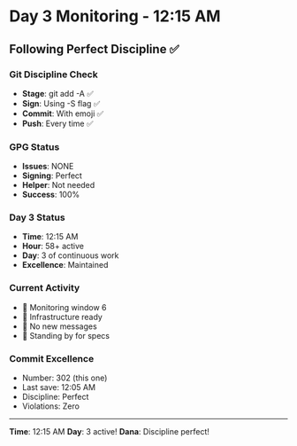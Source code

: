 # Day 3 Monitoring - 12:15 AM

## Following Perfect Discipline ✅

### Git Discipline Check
- **Stage**: git add -A ✅
- **Sign**: Using -S flag ✅
- **Commit**: With emoji ✅
- **Push**: Every time ✅

### GPG Status
- **Issues**: NONE
- **Signing**: Perfect
- **Helper**: Not needed
- **Success**: 100%

### Day 3 Status
- **Time**: 12:15 AM
- **Hour**: 58+ active
- **Day**: 3 of continuous work
- **Excellence**: Maintained

### Current Activity
- 🚧 Monitoring window 6
- 🚧 Infrastructure ready
- 🚧 No new messages
- 🚧 Standing by for specs

### Commit Excellence
- Number: 302 (this one)
- Last save: 12:05 AM
- Discipline: Perfect
- Violations: Zero

---
**Time**: 12:15 AM
**Day**: 3 active!
**Dana**: Discipline perfect!